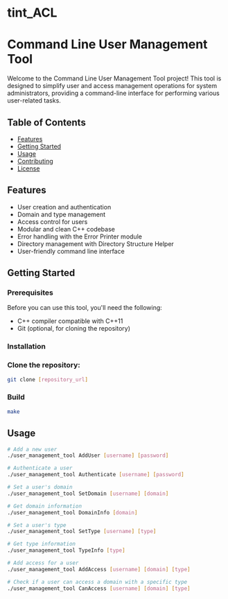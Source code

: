 # tint_ACL


# Command Line User Management Tool

Welcome to the Command Line User Management Tool project! This tool is designed to simplify user and access management operations for system administrators, providing a command-line interface for performing various user-related tasks.

## Table of Contents

- [Features](#features)
- [Getting Started](#getting-started)
- [Usage](#usage)
- [Contributing](#contributing)
- [License](#license)

## Features

- User creation and authentication
- Domain and type management
- Access control for users
- Modular and clean C++ codebase
- Error handling with the Error Printer module
- Directory management with Directory Structure Helper
- User-friendly command line interface

## Getting Started

### Prerequisites

Before you can use this tool, you'll need the following:

- C++ compiler compatible with C++11
- Git (optional, for cloning the repository)

### Installation

### Clone the repository:
   ```bash
   git clone [repository_url]
   ```
### Build
   ```bash
  make
  ```

## Usage

```bash
# Add a new user
./user_management_tool AddUser [username] [password]

# Authenticate a user
./user_management_tool Authenticate [username] [password]

# Set a user's domain
./user_management_tool SetDomain [username] [domain]

# Get domain information
./user_management_tool DomainInfo [domain]

# Set a user's type
./user_management_tool SetType [username] [type]

# Get type information
./user_management_tool TypeInfo [type]

# Add access for a user
./user_management_tool AddAccess [username] [domain] [type]

# Check if a user can access a domain with a specific type
./user_management_tool CanAccess [username] [domain] [type]
```
